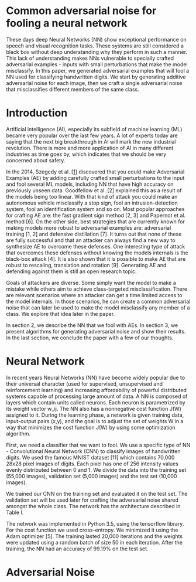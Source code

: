 # Common adversarial noise for fooling a neural network

These days deep Neural Networks (NN) show exceptional performance on speech and visual recognition tasks. These systems are still considered a black box without deep understanding why they perform in such a manner. This lack of understanding makes NNs vulnerable to specially crafted adversarial examples - inputs with small perturbations that make the model misclassify. In this paper, we generated adversarial examples that will fool a NN used for classifying handwritten digits. We start by generating additive adversarial noise for each image, then we craft a single adversarial noise that misclassifies different members of the same class.

# Introduction
Artificial intelligence (AI), especially its subfield of machine learning (ML) became very popular over the last few years. A lot of experts today are saying that the next big breakthrough in AI will mark the new industrial revolution. There is more and more application of AI in many different industries as time goes by, which indicates that we should be very concerned about safety.

In the 2014, Szegedy et al. [[1]] discovered that you could make Adversarial Examples (AE) by adding carefully crafted small perturbations to the input and fool several ML models, including NN that have high accuracy on previously unseen data. Goodfellow et al. [2] explained this as a result of the models being too linear. With that kind of attack you could make an autonomous vehicle misclassify a stop sign, fool an intrusion-detection system, fool an identification system and so on. Most popular approaches for crafting AE are: the fast gradient sign method [2, 3] and Papernot et al. method [6]. On the other side, best strategies that are currently known for making models more robust to adversarial examples are: adversarial training [1, 2] and defensive distillation [7]. It turns out that none of these are fully successful and that an attacker can always find a new way to synthesize AE to overcome these defenses. One interesting type of attack that overcomes these defenses without knowing the models internals is the black-box attack [4]. It is also shown that it is possible to make AE that are robust to rescaling, translation and rotation [9]. Generating AE and defending against them is still an open research topic.

Goals of attackers are diverse. Some simply want the model to make a mistake while others aim to achieve class-targeted misclassification. There are relevant scenarios where an attacker can get a time limited access to the model internals. In those scenarios, he can create a common adversarial noise that can later be used to make the model misclassify any member of a class. We explore that idea later in the paper.

In section 2, we describe the NN that we fool with AEs. In section 3, we present algorithms for generating adversarial noise and show their results. In the last section, we conclude the paper with a few of our thoughts.

# Neural Network
In recent years Neural Networks (NN) have become widely popular due to their universal character (used for supervised, unsupervised and reinforcement learning) and increasing affordability of powerful distributed systems capable of processing large amount of data. A NN is composed of layers which contain units called neurons. Each neuron is parametrized by its weight vector w_ij. The NN also has a nonnegative cost function J(W) assigned to it. During the learning phase, a network is given training data, input-output pairs (x,y), and the goal is to adjust the set of weights W in a way that minimizes the cost function J(W) by using some optimization algorithm.

First, we need a classifier that we want to fool. We use a specific type of NN - Convolutional Neural Network (CNN) to classify images of handwritten digits. We used the famous MNIST dataset [11] which contains 70,000 28x28 pixel images of digits. Each pixel has one of 256 intensity values evenly distributed between 0 and 1. We divide the data into the training set (55,000 images), validation set (5,000 images) and the test set (10,000 images).

We trained our CNN on the training set and evaluated it on the test set. The validation set will be used later for crafting the adversarial noise shared amongst the whole class. The network has the architecture described in Table I.

The network was implemented in Python 3.5, using the tensorflow library. For the cost function we used cross-entropy. We minimized it using the Adam optimizer [5]. The training lasted 20,000 iterations and the weights were updated using a random batch of size 50 in each iteration. After the training, the NN had an accuracy of 99.19% on the test set.

# Adversarial Noise


[1]: https://github.com/Maki94/cnn_adv_examples/blob/master/literature/%5B1%5D%20Intriguing%20properties%20of%20neural%20networks.pdf

